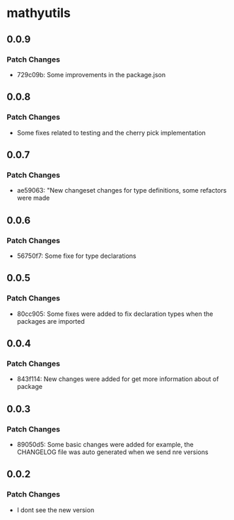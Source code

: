 # mathyutils

## 0.0.9

### Patch Changes

- 729c09b: Some improvements in the package.json

## 0.0.8

### Patch Changes

- Some fixes related to testing and the cherry pick implementation

## 0.0.7

### Patch Changes

- ae59063: "New changeset changes for type definitions, some refactors were made

## 0.0.6

### Patch Changes

- 56750f7: Some fixe for type declarations

## 0.0.5

### Patch Changes

- 80cc905: Some fixes were added to fix declaration types when the packages are imported

## 0.0.4

### Patch Changes

- 843f114: New changes were added for get more information about of package

## 0.0.3

### Patch Changes

- 89050d5: Some basic changes were added for example, the CHANGELOG file was auto generated when we send nre versions

## 0.0.2

### Patch Changes

- I dont see the new version
